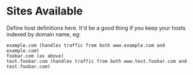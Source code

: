 # Sites Available

Define host definitions here.
It'd be a good thing if you keep your hosts indexed by domain name, eg:

```
example.com (handles traffic from both www.example.com and example.com)
foobar.com (as above)
test.foobar.com (handles traffic from both www.test.foobar.com and test.foobar.com)
```
